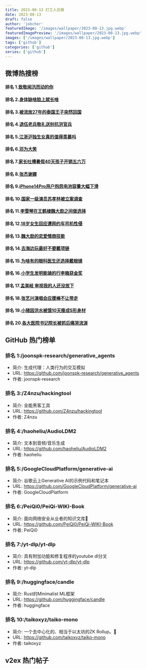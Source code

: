 ```yaml
---
title: 2023-08-13 打工人日报
date: 2023-08-13
draft: false
author: 'jobcher'
featuredImage: '/images/wallpaper/2023-08-13.jpg.webp'
featuredImagePreview: '/images/wallpaper/2023-08-13.jpg.webp'
images: ['/images/wallpaper/2023-08-13.jpg.webp']
tags: ['github']
categories: ['github']
series: ['github']
---
```


## 微博热搜榜

#### 排名 1.[致敬闻汛而动的你](https://s.weibo.com/weibo?q=致敬闻汛而动的你)
#### 排名 2.[身体缺啥脸上就长啥](https://s.weibo.com/weibo?q=身体缺啥脸上就长啥)
#### 排名 3.[被流放27年的泰国王子突然回国](https://s.weibo.com/weibo?q=被流放27年的泰国王子突然回国)
#### 排名 4.[退伍老兵敬礼送别抗洪官兵](https://s.weibo.com/weibo?q=退伍老兵敬礼送别抗洪官兵)
#### 排名 5.[江浙沪独生女真的值得羡慕吗](https://s.weibo.com/weibo?q=江浙沪独生女真的值得羡慕吗)
#### 排名 6.[邓为大笑](https://s.weibo.com/weibo?q=邓为大笑)
#### 排名 7.[家长吐槽暑假40天孩子开销五六万](https://s.weibo.com/weibo?q=家长吐槽暑假40天孩子开销五六万)
#### 排名 8.[张杰谢娜](https://s.weibo.com/weibo?q=张杰谢娜)
#### 排名 9.[iPhone14Pro用户抱怨电池容量大幅下滑](https://s.weibo.com/weibo?q=iPhone14Pro用户抱怨电池容量大幅下滑)
#### 排名 10.[国家一级演员苏孝林被立案调查](https://s.weibo.com/weibo?q=国家一级演员苏孝林被立案调查)
#### 排名 11.[李雪琴在王鹤棣魏大勋之间做选择](https://s.weibo.com/weibo?q=李雪琴在王鹤棣魏大勋之间做选择)
#### 排名 12.[18岁女生回应遭网约车司机性侵](https://s.weibo.com/weibo?q=18岁女生回应遭网约车司机性侵)
#### 排名 13.[魏大勋的恋爱情商技能](https://s.weibo.com/weibo?q=魏大勋的恋爱情商技能)
#### 排名 14.[去海边玩最好不要戴项链](https://s.weibo.com/weibo?q=去海边玩最好不要戴项链)
#### 排名 15.[为啥有的眼科医生还选择戴眼镜](https://s.weibo.com/weibo?q=为啥有的眼科医生还选择戴眼镜)
#### 排名 16.[小学生发明能骑的行李箱获金奖](https://s.weibo.com/weibo?q=小学生发明能骑的行李箱获金奖)
#### 排名 17.[孟美岐 审视我的人还没放下](https://s.weibo.com/weibo?q=孟美岐审视我的人还没放下)
#### 排名 18.[张艺兴演唱会应援棒不让带走](https://s.weibo.com/weibo?q=张艺兴演唱会应援棒不让带走)
#### 排名 19.[小猪因洪水被饿10天瘦成S形身材](https://s.weibo.com/weibo?q=小猪因洪水被饿10天瘦成S形身材)
#### 排名 20.[各大医院书记院长被抓后痛哭流涕](https://s.weibo.com/weibo?q=各大医院书记院长被抓后痛哭流涕)
## GitHub 热门榜单

### 排名 1:/joonspk-research/generative_agents
- 简介: 生成代理：人类行为的交互模拟
- URL: https://github.com/joonspk-research/generative_agents
- 作者: joonspk-research 

### 排名 3:/Z4nzu/hackingtool
- 简介: 全能黑客工具
- URL: https://github.com/Z4nzu/hackingtool
- 作者: Z4nzu 

### 排名 4:/haoheliu/AudioLDM2
- 简介: 文本到音频/音乐生成
- URL: https://github.com/haoheliu/AudioLDM2
- 作者: haoheliu 

### 排名 5:/GoogleCloudPlatform/generative-ai
- 简介: 谷歌云上Generative AI的示例代码和笔记本
- URL: https://github.com/GoogleCloudPlatform/generative-ai
- 作者: GoogleCloudPlatform 

### 排名 6:/PeiQi0/PeiQi-WIKI-Book
- 简介: 面向网络安全从业者的知识文库🍃
- URL: https://github.com/PeiQi0/PeiQi-WIKI-Book
- 作者: PeiQi0 

### 排名 7:/yt-dlp/yt-dlp
- 简介: 具有附加功能和修复程序的youtube dl分叉
- URL: https://github.com/yt-dlp/yt-dlp
- 作者: yt-dlp 

### 排名 9:/huggingface/candle
- 简介: Rust的Minimalist ML框架
- URL: https://github.com/huggingface/candle
- 作者: huggingface 

### 排名 10:/taikoxyz/taiko-mono
- 简介: 一个去中心化的、相当于以太坊的ZK Rollup。🥁
- URL: https://github.com/taikoxyz/taiko-mono
- 作者: taikoxyz 

## v2ex 热门帖子

